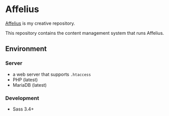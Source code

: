 # Affelius

[Affelius](https://affeli.us) is my creative repository.

This repository contains the content management system that runs Affelius.

## Environment

### Server

* a web server that supports `.htaccess`
* PHP (latest)
* MariaDB (latest)

### Development

* Sass 3.4+